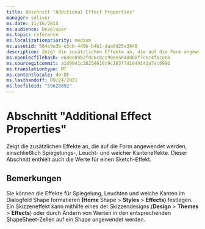 ```yaml
---
title: Abschnitt "Additional Effect Properties"
manager: soliver
ms.date: 11/16/2014
ms.audience: Developer
ms.topic: reference
ms.localizationpriority: medium
ms.assetid: 564c9e3b-e5cb-4d9b-b4b1-daa0d25a3848
description: Zeigt die zusätzlichen Effekte an, die auf die Form angewendet werden, einschließlich Spiegelungs-, Leucht- und weicher Kanteneffekte. Dieser Abschnitt enthielt auch die Werte für einen Sketch-Effekt.
ms.openlocfilehash: e68be89b2fdc6c8cc99ee5840d08f7c6c4face88
ms.sourcegitcommit: a1d9041c20256616c9c183f7d1049142a7ac6991
ms.translationtype: MT
ms.contentlocale: de-DE
ms.lasthandoff: 09/24/2021
ms.locfileid: "59628892"
---
```

# <a name="additional-effect-properties-section"></a>Abschnitt "Additional Effect Properties"

Zeigt die zusätzlichen Effekte an, die auf die Form angewendet werden, einschließlich Spiegelungs-, Leucht- und weicher Kanteneffekte. Dieser Abschnitt enthielt auch die Werte für einen Sketch-Effekt.
  
## <a name="remarks"></a>Bemerkungen

Sie können die Effekte für Spiegelung, Leuchten und weiche Kanten im Dialogfeld Shape formatieren **(Home** Shape   >  **Styles**  >  **Effects)** festlegen. Ein Skizzeneffekt kann mithilfe eines der Skizzendesigns (**Design**  >  **Themes**  >  **Effects**) oder durch Ändern von Werten in den entsprechenden ShapeSheet-Zellen auf ein Shape angewendet werden.
  

